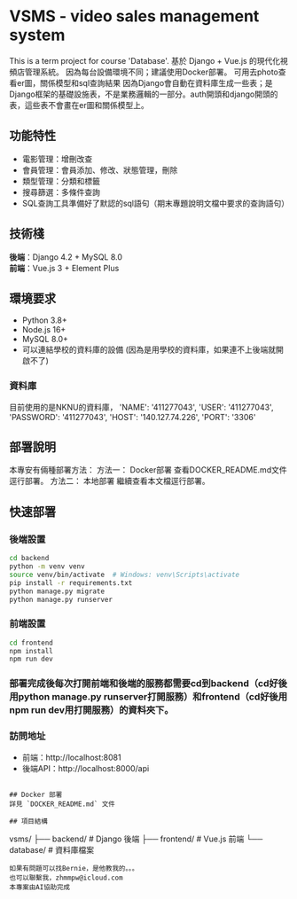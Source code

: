 # VSMS - video sales management system

This is a term project for course 'Database'.
基於 Django + Vue.js 的現代化視頻店管理系統。
因為每台設備環境不同；建議使用Docker部署。
可用去photo查看er圖，關係模型和sql查詢結果
因為Django會自動在資料庫生成一些表；是Django框架的基礎設施表，不是業務邏輯的一部分。auth開頭和django開頭的表，這些表不會畫在er圖和關係模型上。


## 功能特性
- 電影管理：增刪改查
- 會員管理：會員添加、修改、狀態管理，刪除
- 類型管理：分類和標籤
- 搜尋篩選：多條件查詢
- SQL查詢工具準備好了默認的sql語句（期末專題說明文檔中要求的查詢語句）


## 技術棧
**後端**：Django 4.2 + MySQL 8.0  
**前端**：Vue.js 3 + Element Plus

## 環境要求
- Python 3.8+
- Node.js 16+
- MySQL 8.0+
- 可以連結學校的資料庫的設備 (因為是用學校的資料庫，如果連不上後端就開啟不了)

### 資料庫
目前使用的是NKNU的資料庫，
'NAME': '411277043',
'USER': '411277043',
'PASSWORD': '411277043',
'HOST': '140.127.74.226',
'PORT': '3306'

## 部署說明
本專安有倆種部署方法：
    方法一： Docker部署
        查看DOCKER_README.md文件逕行部署。
    方法二： 本地部署
        繼續查看本文檔逕行部署。

## 快速部署


### 後端設置
```bash
cd backend
python -m venv venv
source venv/bin/activate  # Windows: venv\Scripts\activate
pip install -r requirements.txt
python manage.py migrate
python manage.py runserver
```

### 前端設置
```bash
cd frontend
npm install
npm run dev
```
### 部署完成後每次打開前端和後端的服務都需要cd到backend（cd好後用python manage.py runserver打開服務）和frontend（cd好後用npm run dev用打開服務）的資料夾下。

### 訪問地址
- 前端：http://localhost:8081
- 後端API：http://localhost:8000/api
```

## Docker 部署
詳見 `DOCKER_README.md` 文件

## 項目結構
```
vsms/
├── backend/          # Django 後端
├── frontend/         # Vue.js 前端
└── database/         # 資料庫檔案

```
如果有問題可以找Bernie，是他教我的。。。
也可以聯繫我，zhmmpw@icloud.com
本專案由AI協助完成
